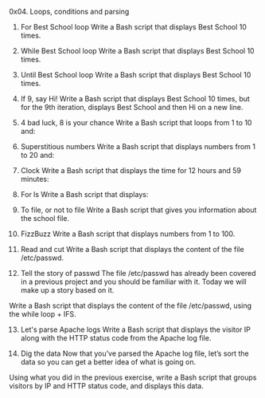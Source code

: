 0x04. Loops, conditions and parsing

1. For Best School loop
Write a Bash script that displays Best School 10 times.

2. While Best School loop
Write a Bash script that displays Best School 10 times.

3. Until Best School loop
Write a Bash script that displays Best School 10 times.

4. If 9, say Hi!
Write a Bash script that displays Best School 10 times, but for the 9th iteration, displays Best School and then Hi on a new line.

5. 4 bad luck, 8 is your chance
Write a Bash script that loops from 1 to 10 and:

6. Superstitious numbers
Write a Bash script that displays numbers from 1 to 20 and:

7. Clock
Write a Bash script that displays the time for 12 hours and 59 minutes:

8. For ls
Write a Bash script that displays:

9. To file, or not to file
Write a Bash script that gives you information about the school file.

10. FizzBuzz
Write a Bash script that displays numbers from 1 to 100.

11. Read and cut
Write a Bash script that displays the content of the file /etc/passwd.

12. Tell the story of passwd
The file /etc/passwd has already been covered in a previous project and you should be familiar with it. Today we will make up a story based on it.

Write a Bash script that displays the content of the file /etc/passwd, using the while loop + IFS.

13. Let's parse Apache logs
Write a Bash script that displays the visitor IP along with the HTTP status code from the Apache log file.

14. Dig the data
Now that you’ve parsed the Apache log file, let’s sort the data so you can get a better idea of what is going on.

Using what you did in the previous exercise, write a Bash script that groups visitors by IP and HTTP status code, and displays this data.


